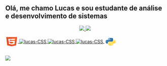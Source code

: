 ## Olá, me chamo Lucas e sou estudante de análise e desenvolvimento de sistemas
<div align="center">
  <a href="https://github.com/lucasdaniel2201">
  <img height="180em" src="https://github-readme-stats.vercel.app/api?username=lucasdaniel2201&show_icons=true&theme=dark&include_all_commits=true&count_private=true"/>
  <img height="180em" src="https://github-readme-stats.vercel.app/api/top-langs/?username=lucasdaniel2201&layout=compact&langs_count=7&theme=dark"/>
</div>
  
<div style="display: inline_block"><br>
  <img align="center" alt="lucas-HTML" height="30" width="40" src="https://raw.githubusercontent.com/devicons/devicon/master/icons/html5/html5-original.svg">
  <img align="center" alt="lucas-CSS" height="30" width="40" src="https://upload.wikimedia.org/wikipedia/commons/thumb/6/62/CSS3_logo.svg/512px-CSS3_logo.svg.png?20210705212817">
  <img align="center" alt="lucas-CSS" height="30" width="40" src="https://www.svgrepo.com/show/303360/nodejs-logo.svg">
  <img align="center" alt="lucas-CSS" height="30" width="40" src="https://freesvg.org/img/1486641506.png">
  <img align="center" alt="lucas-CSS" height="30" width="40" src="https://raw.githubusercontent.com/devicons/devicon/master/icons/python/python-original.svg">
  
          
 
 ##
  
<div>
  <a href="https://www.linkedin.com/in/lucas-santos-a620011b9/" target="_blank"><img src="https://img.shields.io/badge/-LinkedIn-%230077B5?style=for-the-badge&logo=linkedin&logoColor=white" target="_blank"></a>
</div>
